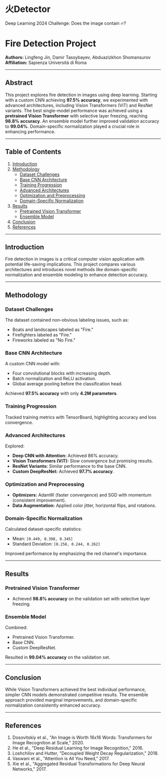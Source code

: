 # 火Detector
Deep Learning 2024 Challenge: Does the image contain 🔥?

# Fire Detection Project

**Authors:** Lingfeng Jin, Damir Tassybayev, Abduazizkhon Shomansurov  
**Affiliation:** Sapienza Università di Roma  

---

## Abstract

This project explores fire detection in images using deep learning. Starting with a custom CNN achieving **97.5% accuracy**, we experimented with advanced architectures, including Vision Transformers (ViT) and ResNet variants. The best single-model performance was achieved using a **pretrained Vision Transformer** with selective layer freezing, reaching **98.8% accuracy**. An ensemble model further improved validation accuracy to **99.04%**. Domain-specific normalization played a crucial role in enhancing performance.

---

## Table of Contents

1. [Introduction](#introduction)
2. [Methodology](#methodology)
   - [Dataset Challenges](#dataset-challenges)
   - [Base CNN Architecture](#base-cnn-architecture)
   - [Training Progression](#training-progression)
   - [Advanced Architectures](#advanced-architectures)
   - [Optimization and Preprocessing](#optimization-and-preprocessing)
   - [Domain-Specific Normalization](#domain-specific-normalization)
3. [Results](#results)
   - [Pretrained Vision Transformer](#pretrained-vision-transformer)
   - [Ensemble Model](#ensemble-model)
4. [Conclusion](#conclusion)
5. [References](#references)

---

## Introduction

Fire detection in images is a critical computer vision application with potential life-saving implications. This project compares various architectures and introduces novel methods like domain-specific normalization and ensemble modeling to enhance detection accuracy.

---

## Methodology

### Dataset Challenges

The dataset contained non-obvious labeling issues, such as:
- Boats and landscapes labeled as "Fire."
- Firefighters labeled as "Fire."
- Fireworks labeled as "No Fire."

### Base CNN Architecture

A custom CNN model with:
- Four convolutional blocks with increasing depth.
- Batch normalization and ReLU activation.
- Global average pooling before the classification head.

Achieved **97.5% accuracy** with only **4.2M parameters**.

### Training Progression

Tracked training metrics with TensorBoard, highlighting accuracy and loss convergence.

### Advanced Architectures

Explored:
- **Deep CNN with Attention:** Achieved 86% accuracy.
- **Vision Transformers (ViT):** Slow convergence but promising results.
- **ResNet Variants:** Similar performance to the base CNN.
- **Custom DeepResNet:** Achieved **97.7% accuracy**.

### Optimization and Preprocessing

- **Optimizers:** AdamW (faster convergence) and SGD with momentum (consistent improvement).
- **Data Augmentation:** Applied color jitter, horizontal flips, and rotations.

### Domain-Specific Normalization

Calculated dataset-specific statistics:
- Mean: `[0.449, 0.398, 0.345]`
- Standard Deviation: `[0.258, 0.244, 0.262]`

Improved performance by emphasizing the red channel's importance.

---

## Results

### Pretrained Vision Transformer

- Achieved **98.8% accuracy** on the validation set with selective layer freezing.

### Ensemble Model

Combined:
- Pretrained Vision Transformer.
- Base CNN.
- Custom DeepResNet.

Resulted in **99.04% accuracy** on the validation set.

---

## Conclusion

While Vision Transformers achieved the best individual performance, simpler CNN models demonstrated competitive results. The ensemble approach provided marginal improvements, and domain-specific normalization consistently enhanced accuracy.

---

## References

1. Dosovitskiy et al., "An Image is Worth 16x16 Words: Transformers for Image Recognition at Scale," 2020.
2. He et al., "Deep Residual Learning for Image Recognition," 2016.
3. Loshchilov and Hutter, "Decoupled Weight Decay Regularization," 2018.
4. Vaswani et al., "Attention is All You Need," 2017.
5. Xie et al., "Aggregated Residual Transformations for Deep Neural Networks," 2017.
